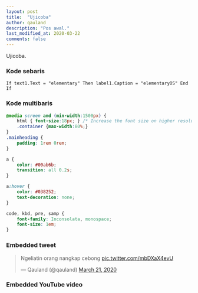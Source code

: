 ```yaml
---
layout: post
title:  "Ujicoba"
author: qauland
description: "Pos awal."
last_modified_at: 2020-03-22
comments: false
---
```


Ujicoba.

### Kode sebaris

`If text1.Text = "elementary" Then label1.Caption = "elementaryOS" End If`

### Kode multibaris

```css
@media screen and (min-width:1500px) {
    html { font-size:18px; } /* Increase the font size on higher resolutions */
    .container {max-width:80%;}
}
.mainheading {
    padding: 1rem 0rem;
}

a {
    color: #00ab6b;
    transition: all 0.2s;
}

a:hover {
    color: #038252;
    text-decoration: none;
}

code, kbd, pre, samp {
    font-family: Inconsolata, monospace;
    font-size: 1em;
}
```

### Embedded tweet

<blockquote class="twitter-tweet" data-dnt="true" data-theme="light"><p lang="in" dir="ltr">Ngeliatin orang nangkap cebong <a href="https://t.co/mbDXaX4evU">pic.twitter.com/mbDXaX4evU</a></p>&mdash; Qauland (@qauland) <a href="https://twitter.com/qauland/status/1241220387326705666?ref_src=twsrc%5Etfw">March 21, 2020</a></blockquote> <script async src="https://platform.twitter.com/widgets.js" charset="utf-8"></script>

### Embedded YouTube video


